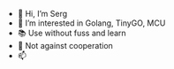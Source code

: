 - 👋 Hi, I’m Serg
- 👀 I’m interested in Golang, TinyGO, MCU
- 📚 Use without fuss and learn 
- 💞️ Not against cooperation
- 📫
<!---
SSEETT/SSEETT is a ✨ special ✨ repository because its `README.md` (this file) appears on your GitHub profile.
You can click the Preview link to take a look at your changes.
--->
